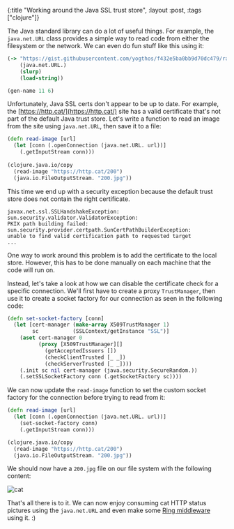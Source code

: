 
{:title "Working around the Java SSL trust store", :layout :post, :tags ["clojure"]}

The Java standard library can do a lot of useful things. For example, the `java.net.URL` class provides a simple way to read code from either the filesystem or the network. We can even do fun stuff like this using it:

```clojure
(-> "https://gist.githubusercontent.com/yogthos/f432e5ba0bb9d70dc479/raw/768050c7fae45767b277a2ce834f4d4f00158887/names.clj"
    (java.net.URL.)
    (slurp)
    (load-string))

(gen-name 11 6)    
```

Unfortunately, Java SSL certs don't appear to be up to date. For example, the [https://http.cat/](https://http.cat/) site has a valid certificate that's not part of the default Java trust store. Let's write a function to read an image from the site using `java.net.URL`, then save it to a file:

```clojure
(defn read-image [url]
  (let [conn (.openConnection (java.net.URL. url))]    
    (.getInputStream conn)))
    
(clojure.java.io/copy
  (read-image "https://http.cat/200")
  (java.io.FileOutputStream. "200.jpg"))
```
This time we end up with a security exception because the default trust store does not contain the right certificate.

```
javax.net.ssl.SSLHandshakeException: sun.security.validator.ValidatorException:
PKIX path building failed: sun.security.provider.certpath.SunCertPathBuilderException:
unable to find valid certification path to requested target
...
```

One way to work around this problem is to add the certificate to the local store. However, this has to be done manually on each machine that the code will run on.

Instead, let's take a look at how we can disable the certificate check for a specific connection. We'll first have to create a proxy `TrustManager`, then use it to create a socket factory for our connection as seen in the following code:

```clojure
(defn set-socket-factory [conn]
  (let [cert-manager (make-array X509TrustManager 1)
        sc           (SSLContext/getInstance "SSL")]
    (aset cert-manager 0
          (proxy [X509TrustManager][]
            (getAcceptedIssuers [])
            (checkClientTrusted [_ _])
            (checkServerTrusted [_ _])))
    (.init sc nil cert-manager (java.security.SecureRandom.))
    (.setSSLSocketFactory conn (.getSocketFactory sc))))
```

We can now update the `read-image` function to set the custom socket factory for the connection before trying to read from it:

```clojure
(defn read-image [url]
  (let [conn (.openConnection (java.net.URL. url))]
    (set-socket-factory conn)
    (.getInputStream conn)))

(clojure.java.io/copy
  (read-image "https://http.cat/200")
  (java.io.FileOutputStream. "200.jpg"))    
```

We should now have a `200.jpg` file on our file system with the following content:

![cat](https://http.cat/200)

That's all there is to it. We can now enjoy consuming cat HTTP status pictures using the `java.net.URL` and even make some [Ring middleware](https://github.com/yogthos/ring-http-cat-status) using it. :)




